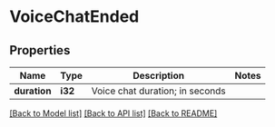 # VoiceChatEnded

## Properties

Name | Type | Description | Notes
------------ | ------------- | ------------- | -------------
**duration** | **i32** | Voice chat duration; in seconds | 

[[Back to Model list]](../README.md#documentation-for-models) [[Back to API list]](../README.md#documentation-for-api-endpoints) [[Back to README]](../README.md)


